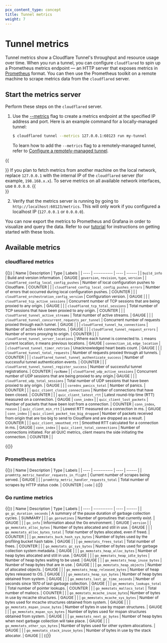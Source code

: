 ```yaml
---
pcx_content_type: concept
title: Tunnel metrics
weight: 7
---
```


# Tunnel metrics

Tunnel metrics show a Cloudflare Tunnel's throughput and resource usage over time. When you run a tunnel, you can configure `cloudflared` to spin up a Prometheus metrics endpoint — an HTTP server that exposes metrics in [Prometheus](https://prometheus.io/docs/introduction/overview/) format. You can then use the Prometheus toolkit on a remote machine to scrape metrics data from the `cloudflared` server.

## Start the metrics server

Perform these steps on the `cloudflared` server.

1. Use the [--metrics](/cloudflare-one/connections/connect-networks/configure-tunnels/tunnel-run-parameters/#metrics) flag to create a metrics endpoint at the specified IP address and port. Here is an example command for a locally-managed tunnel:
    ```sh
    $ cloudflared tunnel --metrics 127.0.0.1:60123 run my-tunnel
    ```

    To learn how to add the `--metrics` flag to a remotely-managed tunnel, refer to [Configure a remotely-managed tunnel](/cloudflare-one/connections/connect-networks/configure-tunnels/remote-management/#add-tunnel-run-parameters).

{{<Aside type="note">}}
If you plan to fetch metrics from another machine on the local network, replace `127.0.0.1` with the internal IP of the `cloudflared` server (for example, `198.168.x.x`). To serve metrics on all available network interfaces, use `0.0.0.0`.
{{</Aside>}}

2. Verify that the metrics server is running by going to `http://localhost:60123/metrics`. This will only work if you configured a localhost IP (`127.0.0.1` or `0.0.0.0`).

You can now export the metrics to Prometheus and Grafana in order to visualize and query the data. Refer to our [tutorial](/cloudflare-one/tutorials/grafana/) for instructions on getting started with these tools.

## Available metrics

### cloudflared metrics

{{<table-wrap style="font-size: 87%">}}
| Name | Description | Type | Labels |
| ---- | ----------- | ---- | ------ |
| `build_info` | Build and version information. | GAUGE | `goversion`, `revision`, `type`, `version` |
| `cloudflared_config_local_config_pushes` | Number of local configuration pushes to Cloudflare. | COUNTER |  |
| `cloudflared_config_local_config_pushes_errors` | Number of errors that occurred during local configuration pushes. | COUNTER |  |
| `cloudflared_orchestration_config_version` | Configuration version. | GAUGE |  |
| `cloudflared_tcp_active_sessions` | Concurrent number of TCP sessions that are being proxied to any origin. | GAUGE |  |
| `cloudflared_tcp_total_sessions` | Total number of TCP sessions that have been proxied to any origin. | COUNTER |  |
| `cloudflared_tunnel_active_streams` | Total number of active streams. | GAUGE |  |
| `cloudflared_tunnel_concurrent_requests_per_tunnel` | Concurrent number of requests proxied through each tunnel. | GAUGE |  |
| `cloudflared_tunnel_ha_connections` | Number of active HA connections. | GAUGE |  |
| `cloudflared_tunnel_request_errors` | Number of errors proxying to origin. | COUNTER |  |
| `cloudflared_tunnel_server_locations` | Where each tunnel is connected to. `1` means current location, `0` means previous locations. | GAUGE | `connection_id`, `edge_location` |
| `cloudflared_tunnel_timer_retries` | Unacknowledged heart beats count. | GAUGE |  |
| `cloudflared_tunnel_total_requests` | Number of requests proxied through all tunnels. | COUNTER |  |
| `cloudflared_tunnel_tunnel_authenticate_success` | Number of successful tunnel authentication events. | COUNTER |  |
| `cloudflared_tunnel_tunnel_register_success` | Number of successful tunnel registrations. | COUNTER | `rpcName` |
| `cloudflared_udp_active_sessions` | Concurrent number of UDP sessions that are being proxied to any origin.| GAUGE |  |
| `cloudflared_udp_total_sessions` | Total number of UDP sessions that have been proxied to any origin. | GAUGE |  |
| `coredns_panics_total` | Number of panics. | COUNTER |  |
| `quic_client_closed_connections` | Number of connections that have been closed. | COUNTER |  |
| `quic_client_latest_rtt` | Latest round-trip time (RTT) measured on a connection. | GAUGE | `conn_index` |
| `quic_client_lost_packets` | Number of packets that have been lost from a connection. | COUNTER | `conn_index`, `reason` |
| `quic_client_min_rtt` | Lowest RTT measured on a connection in ms. | GAUGE | `conn_index` |
| `quic_client_packet_too_big_dropped` | Number of packets received from origin that are too big to send to Cloudflare and are dropped as a result. | COUNTER |  |
| `quic_client_smoothed_rtt` | Smoothed RTT calculated for a connection in ms. | GAUGE | `conn_index` |
| `quic_client_total_connections` |	Number of connections initiated. For all QUIC metrics, client means the side initiating the connection. |	COUNTER	| |

{{</table-wrap>}}

### Prometheus metrics

{{<table-wrap style="font-size: 87%">}}
| Name | Description | Type | Labels |
| ---- | ----------- | ---- | ------ |
| `promhttp_metric_handler_requests_in_flight` | Current number of scrapes being served. | GAUGE |  |
| `promhttp_metric_handler_requests_total` | Total number of scrapes by HTTP status code. | COUNTER | `code` |
{{</table-wrap>}}

### Go runtime metrics

{{<table-wrap style="font-size: 87%">}}
| Name | Description | Type | Labels |
| ---- | ----------- | ---- | ------ |
| `go_gc_duration_seconds` | A summary of the pause duration of garbage collection cycles. | SUMMARY |  |
| `go_goroutines` | Number of goroutines that currently exist. | GAUGE |  |
| `go_info` | Information about the Go environment. | GAUGE | `version` |
| `go_memstats_alloc_bytes` | Number of bytes allocated and still in use. | GAUGE |  |
| `go_memstats_alloc_bytes_total` | Total number of bytes allocated, even if freed. | COUNTER |  |
| `go_memstats_buck_hash_sys_bytes` | Number of bytes used by the profiling bucket hash table. | GAUGE |  |
| `go_memstats_frees_total` | Total number of frees. | COUNTER |  |
| `go_memstats_gc_sys_bytes` | Number of bytes used for garbage collection system metadata. | GAUGE |  |
| `go_memstats_heap_alloc_bytes` | Number of heap bytes allocated and still in use. | GAUGE |  |
| `go_memstats_heap_idle_bytes` | Number of heap bytes waiting to be used. | GAUGE |  |
| `go_memstats_heap_inuse_bytes` | Number of heap bytes that are in use. | GAUGE |  |
| `go_memstats_heap_objects` | Number of allocated objects. | GAUGE |  |
| `go_memstats_heap_released_bytes` | Number of heap bytes released to OS. | GAUGE |  |
| `go_memstats_heap_sys_bytes` | Number of heap bytes obtained from system. | GAUGE |  |
| `go_memstats_last_gc_time_seconds` | Number of seconds since 1970 of last garbage collection. | GAUGE |  |
| `go_memstats_lookups_total` | Total number of pointer lookups. | COUNTER |  |
| `go_memstats_mallocs_total` | Total number of mallocs. | COUNTER |  |
| `go_memstats_mcache_inuse_bytes`| Number of bytes in use by mcache structures. | GAUGE |  |
| `go_memstats_mcache_sys_bytes` | Number of bytes used for mcache structures obtained from system. | GAUGE |  |
| `go_memstats_mspan_inuse_bytes` | Number of bytes in use by mspan structures. | GAUGE |  |
| `go_memstats_mspan_sys_bytes` | Number of bytes used for mspan structures obtained from system. | GAUGE |  |
| `go_memstats_next_gc_bytes` | Number of heap bytes when next garbage collection will take place. | GAUGE |  |
| `go_memstats_other_sys_bytes` | Number of bytes used for other system allocations. | GAUGE |  |
| `go_memstats_stack_inuse_bytes` | Number of bytes in use by the stack allocator. | GAUGE |  |
{{</table-wrap>}}
